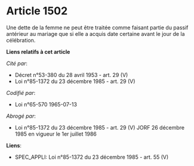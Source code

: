 # Article 1502

Une dette de la femme ne peut être traitée comme faisant partie du passif antérieur au mariage que si elle a acquis date
certaine avant le jour de la célébration.

**Liens relatifs à cet article**

_Cité par_:

  - Décret n°53-380 du 28 avril 1953 - art. 29 (V)
  - Loi n°85-1372 du 23 décembre 1985 - art. 29 (V)

_Codifié par_:

  - Loi n°65-570 1965-07-13

_Abrogé par_:

  - Loi n°85-1372 du 23 décembre 1985 - art. 29 (V) JORF 26 décembre 1985 en vigueur le 1er juillet 1986

**Liens**:

  - SPEC_APPLI: Loi n°85-1372 du 23 décembre 1985 - art. 55 (V)
